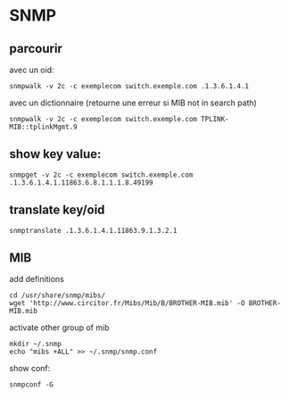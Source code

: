 # SNMP
## parcourir
avec un oid:
```
snmpwalk -v 2c -c exemplecom switch.exemple.com .1.3.6.1.4.1
```
avec un dictionnaire (retourne une erreur si MIB not in search path)
```
snmpwalk -v 2c -c exemplecom switch.exemple.com TPLINK-MIB::tplinkMgmt.9
```

## show key value:
```
snmpget -v 2c -c exemplecom switch.exemple.com .1.3.6.1.4.1.11863.6.8.1.1.1.8.49199
```

## translate key/oid
```
snmptranslate .1.3.6.1.4.1.11863.9.1.3.2.1
```

## MIB
add definitions
```
cd /usr/share/snmp/mibs/
wget 'http://www.circitor.fr/Mibs/Mib/B/BROTHER-MIB.mib' -O BROTHER-MIB.mib
```
activate other group of mib
```
mkdir ~/.snmp
echo "mibs +ALL" >> ~/.snmp/snmp.conf
```
show conf:
```
snmpconf -G
```
